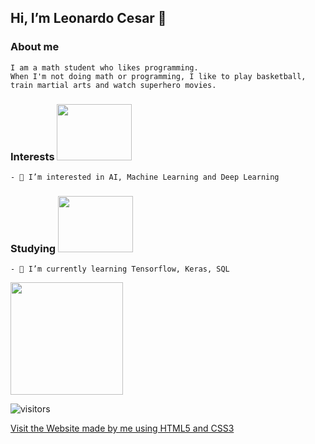 ## Hi, I’m Leonardo Cesar 👋
<p align="center">
  
  ### About me
    I am a math student who likes programming.
    When I'm not doing math or programming, I like to play basketball, train martial arts and watch superhero movies. 

  ### Interests <img src="https://media.giphy.com/media/3xz2BOOneWuZaYj5fy/giphy.gif" width="120" height="90" />
    - 👀 I’m interested in AI, Machine Learning and Deep Learning

  ### Studying  <img src="https://media.giphy.com/media/fhAwk4DnqNgw8/giphy.gif" width="120" height="90" />
    - 🌱 I’m currently learning Tensorflow, Keras, SQL

  <img height="180em" src="https://github-readme-stats.vercel.app/api?username=coderleonardo&show_icons=true&hide_border=true&&count_private=true&include_all_commits=true" />
</p>

![visitors](https://visitor-badge.glitch.me/badge?page_id=https://github.com/coderleonardo.id)
<!---
coderleonardo/coderleonardo is a ✨ special ✨ repository because its `README.md` (this file) appears on your GitHub profile.
You can click the Preview link to take a look at your changes.
--->

[Visit the Website made by me using HTML5 and CSS3](https://coderleonardo.netlify.app)
